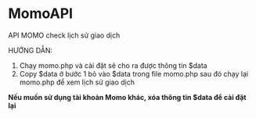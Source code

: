 # MomoAPI
API MOMO check lịch sử giao dịch

HƯỚNG DẪN:
1. Chạy momo.php và cài đặt sẽ cho ra được thông tin $data
1. Copy $data ở bước 1 bỏ vào $data trong file momo.php sau đó chạy lại momo.php để xem lịch sử giao dịch

**Nếu muốn sử dụng tài khoản Momo khác, xóa thông tin $data để cài đặt lại**
